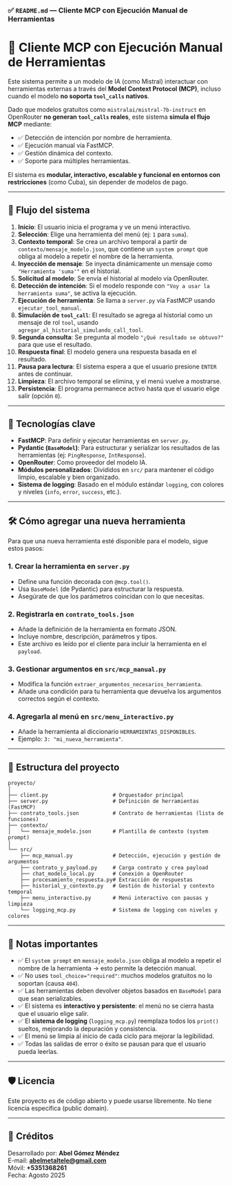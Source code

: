 
### ✅ `README.md` — Cliente MCP con Ejecución Manual de Herramientas


# 🧠 Cliente MCP con Ejecución Manual de Herramientas

Este sistema permite a un modelo de IA (como Mistral) interactuar con herramientas externas a través del **Model Context Protocol (MCP)**, incluso cuando el modelo **no soporta `tool_calls` nativos**.

Dado que modelos gratuitos como `mistralai/mistral-7b-instruct` en OpenRouter **no generan `tool_calls` reales**, este sistema **simula el flujo MCP** mediante:
- ✅ Detección de intención por nombre de herramienta.
- ✅ Ejecución manual vía FastMCP.
- ✅ Gestión dinámica del contexto.
- ✅ Soporte para múltiples herramientas.

El sistema es **modular, interactivo, escalable y funcional en entornos con restricciones** (como Cuba), sin depender de modelos de pago.

---

## 🔄 Flujo del sistema

1. **Inicio**: El usuario inicia el programa y ve un menú interactivo.
2. **Selección**: Elige una herramienta del menú (ej: `1` para `suma`).
3. **Contexto temporal**: Se crea un archivo temporal a partir de `contexto/mensaje_modelo.json`, que contiene un `system prompt` que obliga al modelo a repetir el nombre de la herramienta.
4. **Inyección de mensaje**: Se inyecta dinámicamente un mensaje como `"Herramienta 'suma'"` en el historial.
5. **Solicitud al modelo**: Se envía el historial al modelo vía OpenRouter.
6. **Detección de intención**: Si el modelo responde con `"Voy a usar la herramienta suma"`, se activa la ejecución.
7. **Ejecución de herramienta**: Se llama a `server.py` vía FastMCP usando `ejecutar_tool_manual`.
8. **Simulación de `tool_call`**: El resultado se agrega al historial como un mensaje de rol `tool`, usando `agregar_al_historial_simulando_call_tool`.
9. **Segunda consulta**: Se pregunta al modelo `"¿Qué resultado se obtuvo?"` para que use el resultado.
10. **Respuesta final**: El modelo genera una respuesta basada en el resultado.
11. **Pausa para lectura**: El sistema espera a que el usuario presione `ENTER` antes de continuar.
12. **Limpieza**: El archivo temporal se elimina, y el menú vuelve a mostrarse.
13. **Persistencia**: El programa permanece activo hasta que el usuario elige salir (opción `0`).

---

## 🧩 Tecnologías clave

- **FastMCP**: Para definir y ejecutar herramientas en `server.py`.
- **Pydantic (`BaseModel`)**: Para estructurar y serializar los resultados de las herramientas (ej: `PingResponse`, `IntResponse`).
- **OpenRouter**: Como proveedor del modelo IA.
- **Módulos personalizados**: Divididos en `src/` para mantener el código limpio, escalable y bien organizado.
- **Sistema de logging**: Basado en el módulo estándar `logging`, con colores y niveles (`info`, `error`, `success`, etc.).

---

## 🛠️ Cómo agregar una nueva herramienta

Para que una nueva herramienta esté disponible para el modelo, sigue estos pasos:

### 1. **Crear la herramienta en `server.py`**
- Define una función decorada con `@mcp.tool()`.
- Usa `BaseModel` (de Pydantic) para estructurar la respuesta.
- Asegúrate de que los parámetros coincidan con lo que necesitas.

### 2. **Registrarla en `contrato_tools.json`**
- Añade la definición de la herramienta en formato JSON.
- Incluye nombre, descripción, parámetros y tipos.
- Este archivo es leído por el cliente para incluir la herramienta en el `payload`.

### 3. **Gestionar argumentos en `src/mcp_manual.py`**
- Modifica la función `extraer_argumentos_necesarios_herramienta`.
- Añade una condición para tu herramienta que devuelva los argumentos correctos según el contexto.

### 4. **Agregarla al menú en `src/menu_interactivo.py`**
- Añade la herramienta al diccionario `HERRAMIENTAS_DISPONIBLES`.
- Ejemplo: `3: "mi_nueva_herramienta"`.

---

## 📂 Estructura del proyecto

```
proyecto/
│
├── client.py                     # Orquestador principal
├── server.py                     # Definición de herramientas (FastMCP)
├── contrato_tools.json           # Contrato de herramientas (lista de funciones)
├── contexto/
│   └── mensaje_modelo.json       # Plantilla de contexto (system prompt)
│
└── src/
    ├── mcp_manual.py             # Detección, ejecución y gestión de argumentos
    ├── contrato_y_payload.py     # Carga contrato y crea payload
    ├── chat_modelo_local.py      # Conexión a OpenRouter
    ├── procesamiento_respuesta.py# Extracción de respuestas
    ├── historial_y_contexto.py   # Gestión de historial y contexto temporal
    ├── menu_interactivo.py       # Menú interactivo con pausas y limpieza
    └── logging_mcp.py            # Sistema de logging con niveles y colores
```

---

## 📌 Notas importantes

- ✅ El `system prompt` en `mensaje_modelo.json` obliga al modelo a repetir el nombre de la herramienta → esto permite la detección manual.
- ✅ No uses `tool_choice="required"`: muchos modelos gratuitos no lo soportan (causa `404`).
- ✅ Las herramientas deben devolver objetos basados en `BaseModel` para que sean serializables.
- ✅ El sistema es **interactivo y persistente**: el menú no se cierra hasta que el usuario elige salir.
- ✅ El **sistema de logging** (`logging_mcp.py`) reemplaza todos los `print()` sueltos, mejorando la depuración y consistencia.
- ✅ El menú se limpia al inicio de cada ciclo para mejorar la legibilidad.
- ✅ Todas las salidas de error o éxito se pausan para que el usuario pueda leerlas.

---

## 🛡️ Licencia

Este proyecto es de código abierto y puede usarse libremente. No tiene licencia específica (public domain).

---

## 🙌 Créditos

Desarrollado por: **Abel Gómez Méndez**  
E-mail: **abelmetaltele@gmail.com**  
Móvil: **+5351368261**  
Fecha: Agosto 2025
